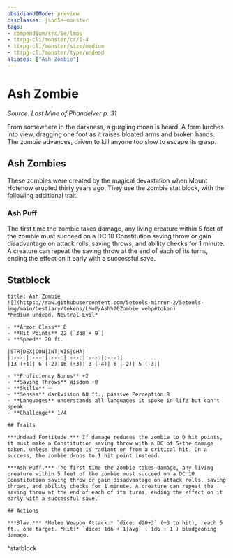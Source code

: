 ```yaml
---
obsidianUIMode: preview
cssclasses: json5e-monster
tags:
- compendium/src/5e/lmop
- ttrpg-cli/monster/cr/1-4
- ttrpg-cli/monster/size/medium
- ttrpg-cli/monster/type/undead
aliases: ["Ash Zombie"]
---
```

# Ash Zombie
*Source: Lost Mine of Phandelver p. 31*  

From somewhere in the darkness, a gurgling moan is heard. A form lurches into view, dragging one foot as it raises bloated arms and broken hands. The zombie advances, driven to kill anyone too slow to escape its grasp.

## Ash Zombies

These zombies were created by the magical devastation when Mount Hotenow erupted thirty years ago. They use the zombie stat block, with the following additional trait.

### Ash Puff

The first time the zombie takes damage, any living creature within 5 feet of the zombie must succeed on a DC 10 Constitution saving throw or gain disadvantage on attack rolls, saving throws, and ability checks for 1 minute. A creature can repeat the saving throw at the end of each of its turns, ending the effect on it early with a successful save.

## Statblock

```ad-statblock
title: Ash Zombie
![](https://raw.githubusercontent.com/5etools-mirror-2/5etools-img/main/bestiary/tokens/LMoP/Ash%20Zombie.webp#token)
*Medium undead, Neutral Evil*

- **Armor Class** 8 
- **Hit Points** 22 (`3d8 + 9`)
- **Speed** 20 ft.

|STR|DEX|CON|INT|WIS|CHA|
|:---:|:---:|:---:|:---:|:---:|:---:|
|13 (+1)| 6 (-2)|16 (+3)| 3 (-4)| 6 (-2)| 5 (-3)|

- **Proficiency Bonus** +2
- **Saving Throws** Wisdom +0
- **Skills** ⏤
- **Senses** darkvision 60 ft., passive Perception 8
- **Languages** understands all languages it spoke in life but can't speak
- **Challenge** 1/4

## Traits

***Undead Fortitude.*** If damage reduces the zombie to 0 hit points, it must make a Constitution saving throw with a DC of 5+the damage taken, unless the damage is radiant or from a critical hit. On a success, the zombie drops to 1 hit point instead.

***Ash Puff.*** The first time the zombie takes damage, any living creature within 5 feet of the zombie must succeed on a DC 10 Constitution saving throw or gain disadvantage on attack rolls, saving throws, and ability checks for 1 minute. A creature can repeat the saving throw at the end of each of its turns, ending the effect on it early with a successful save.

## Actions

***Slam.*** *Melee Weapon Attack:* `dice: d20+3` (+3 to hit), reach 5 ft., one target. *Hit:* `dice: 1d6 + 1|avg` (`1d6 + 1`) bludgeoning damage.
```
^statblock